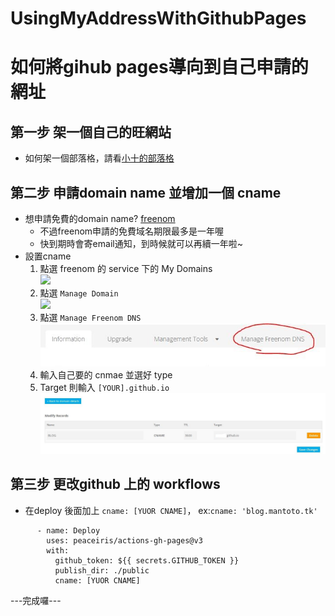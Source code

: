 # UsingMyAddressWithGithubPages

# 如何將gihub pages導向到自己申請的網址
## 第一步 架一個自己的旺網站
- 如何架一個部落格，請看[小十的部落格](https://blog.smallten.tk/p/hugo-01/)
## 第二步 申請domain name 並增加一個 cname
- 想申請免費的domain name? [freenom](https://www.freenom.com)
  - 不過freenom申請的免費域名期限最多是一年喔
  - 快到期時會寄email通知，到時候就可以再續一年啦~
- 設置cname
   1. 點選 freenom 的 service 下的 My Domains  
   ![](/images/cname.jpg)
   2. 點選 `Manage Domain`  
   ![](/images/cname(1).jpg)
   3. 點選 `Manage Freenom DNS`  
   ![](/images/cname(2).jpg)
   4. 輸入自己要的 cnmae 並選好 type
   5. Target 則輸入 `[YOUR].github.io`  
   ![](/images/cname(3).jpg)
## 第三步 更改github 上的 workflows
- 在deploy 後面加上 `cname: [YUOR CNAME]`， ex:`cname: 'blog.mantoto.tk'`
```
      - name: Deploy
        uses: peaceiris/actions-gh-pages@v3
        with:
          github_token: ${{ secrets.GITHUB_TOKEN }}
          publish_dir: ./public
          cname: [YUOR CNAME]
```
---完成囉---

